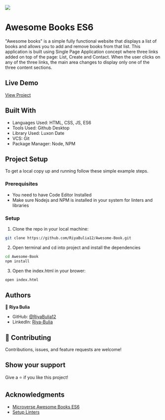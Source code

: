 ![](https://img.shields.io/badge/Microverse-blueviolet)

# Awesome Books ES6
"Awesome books" is a simple fully functional website that displays a list of books and allows you to add and remove books from that list. This application is built using Single Page Application concept where three links added on top of the page: List, Create and Contact. When the user clicks on any of the three links, the main area changes to display only one of the three content sections.

## Live Demo
[View Project](https://riyabulia12.github.io/Awesome-Book-ES6/)

## Built With

- Languages Used: HTML, CSS, JS, ES6
- Tools Used: Github Desktop
- Library  Used: Luxon Date
- VCS: Git
- Package Manager: Node, NPM

## Project Setup
To get a local copy up and running follow these simple example steps.

### Prerequisites

- You need to have Code Editor Installed
- Make sure Nodejs and NPM is installed in your system for linters and libraries

### Setup
1. Clone the repo in your local machine:
```bash
git clone https://github.com/RiyaBulia12/Awesome-Book.git
```
2. Open terminal and cd into project and install the dependencies
```bash
cd Awesome-Book
npm install
```

3. Open the index.html in your brower:
```bash
open index.html
```

## Authors

👤 **Riya Bulia**

- GitHub: [@RiyaBulia12](https://github.com/RiyaBulia12)
- LinkedIn: [Riya-Bulia](https://linkedin.com/in/riya-bulia)

## 🤝 Contributing

Contributions, issues, and feature requests are welcome!

## Show your support

Give a ⭐️ if you like this project!

## Acknowledgments

- [Microverse Awesome Books ES6](https://github.com/microverseinc/curriculum-javascript/blob/main/books/books_with_es6.md)
- [Setup Linters](https://github.com/microverseinc/linters-config/tree/master/html-css-js)
